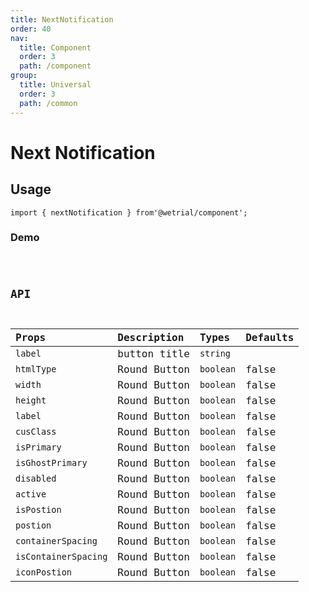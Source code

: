 ```yaml
---
title: NextNotification
order: 40
nav:
  title: Component
  order: 3
  path: /component
group:
  title: Universal
  order: 3
  path: /common
---
```


# Next Notification

## Usage

`import { nextNotification } from'@wetrial/component'; `

### Demo

<code src="../demos/NextNotification" />

## API

| Props                | Description  | Types     | Defaults |
| :------------------- | :----------- | :-------- | :------- |
| `label`              | button title | `string`  |
| `htmlType`           | Round Button | `boolean` | false    |
| `width`              | Round Button | `boolean` | false    |
| `height`             | Round Button | `boolean` | false    |
| `label`              | Round Button | `boolean` | false    |
| `cusClass`           | Round Button | `boolean` | false    |
| `isPrimary`          | Round Button | `boolean` | false    |
| `isGhostPrimary`     | Round Button | `boolean` | false    |
| `disabled`           | Round Button | `boolean` | false    |
| `active`             | Round Button | `boolean` | false    |
| `isPostion`          | Round Button | `boolean` | false    |
| `postion`            | Round Button | `boolean` | false    |
| `containerSpacing`   | Round Button | `boolean` | false    |
| `isContainerSpacing` | Round Button | `boolean` | false    |
| `iconPostion`        | Round Button | `boolean` | false    |

```

```
